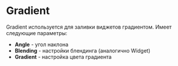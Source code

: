 # Gradient

Gradient используется для заливки виджетов градиентом. Имеет следующие параметры:

* **Angle** - угол наклона
* **Blending** - настройки блендинга (аналогично Widget)
* **Gradient** - настройка цвета градиента
